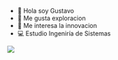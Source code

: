 - 👋 Hola soy Gustavo
- 🌋 Me gusta exploracion 
- 💎 Me interesa la innovacion 
- 💻 Estudio Ingeniría de Sistemas 
<img src="https://notemascomic.files.wordpress.com/2017/09/fondo-tecnologia-gif.gif?w=300/">


